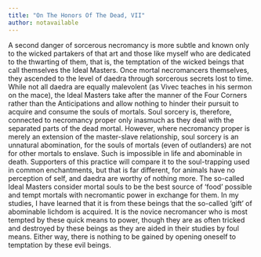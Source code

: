```yaml
---
title: "On The Honors Of The Dead, VII"
author: notavailable
---
```


A second danger of sorcerous necromancy is more subtle and known only to the wicked partakers of that art and those like myself who are dedicated to the thwarting of them, that is, the temptation of the wicked beings that call themselves the Ideal Masters. Once mortal necromancers themselves, they ascended to the level of daedra through sorcerous secrets lost to time. While not all daedra are equally malevolent (as Vivec teaches in his sermon on the mace), the Ideal Masters take after the manner of the Four Corners rather than the Anticipations and allow nothing to hinder their pursuit to acquire and consume the souls of mortals. Soul sorcery is, therefore, connected to necromancy proper only inasmuch as they deal with the separated parts of the dead mortal. However, where necromancy proper is merely an extension of the master-slave relationship, soul sorcery is an unnatural abomination, for the souls of mortals (even of outlanders) are not for other mortals to enslave. Such is impossible in life and abominable in death. Supporters of this practice will compare it to the soul-trapping used in common enchantments, but that is far different, for animals have no perception of self, and daedra are worthy of nothing more. The so-called Ideal Masters consider mortal souls to be the best source of ‘food’ possible and tempt mortals with necromantic power in exchange for them. In my studies, I have learned that it is from these beings that the so-called ‘gift’ of abominable lichdom is acquired. It is the novice necromancer who is most tempted by these quick means to power, though they are as often tricked and destroyed by these beings as they are aided in their studies by foul means. Either way, there is nothing to be gained by opening oneself to temptation by these evil beings.
